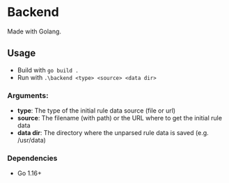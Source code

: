 # Backend

Made with Golang.

## Usage

- Build with `go build .`
- Run with `.\backend <type> <source> <data dir>`

### Arguments:

- **type**: The type of the initial rule data source (file or url)
- **source**: The filename (with path) or the URL where to get the initial rule data
- **data dir**: The directory where the unparsed rule data is saved (e.g. /usr/data)

### Dependencies

- Go 1.16+
